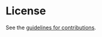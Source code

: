 # License

See the
[guidelines for contributions](https://github.com/ableyjoe/draft-jabley-dnsop-missing-mname/blob/main/CONTRIBUTING.md).
